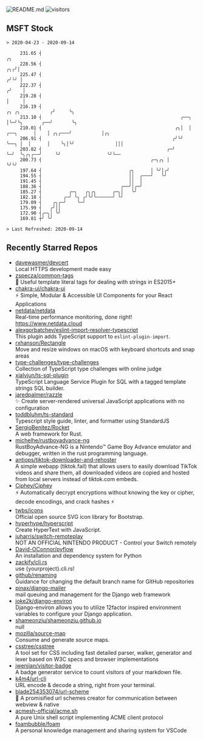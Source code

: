 ![README.md](https://github.com/Gerhut/Gerhut/workflows/README.md/badge.svg)
![visitors](https://visitors.vercel.app/Gerhut/Gerhut?token=8cf69d1f6813d272ef062726b6070c9be4ff72038cfe5a7ded7384a8da65d866)

## MSFT Stock

```
> 2020-04-23 - 2020-09-14

     231.65 ┤                                                                                           ╭╮       
     228.56 ┤                                                                                        ╭╮╭╯│       
     225.47 ┤                                                                                       ╭╯╰╯ │       
     222.37 ┤                                                                                      ╭╯    │       
     219.28 ┤                                                                                      │     │       
     216.19 ┤                                                                     ╭╮ ╭╮           ╭╯     ╰╮      
     213.10 ┤                                                   ╭──╮              │╰─╯╰╮       ╭──╯       ╰╮     
     210.01 ┤                                                 ╭╮│  │    ╭──╮      │    │ ╭╮╭───╯           │╭╮   
     206.91 ┤                                                ╭╯╰╯  ╰──╮ │  │      │    ╰╮│╰╯               │││   
     203.82 ┤                                              ╭─╯        ╰─╯  ╰╮╭╮╭──╯     ╰╯                 ╰╯╰── 
     200.73 ┤                                        ╭─╮╭╮ │                ╰╯╰╯                                 
     197.64 ┤                                ╭╮      │ ╰╯│╭╯                                                     
     194.55 ┤                                ││  ╭───╯   ╰╯                                                      
     191.45 ┤                                ││  │                                                               
     188.36 ┤                             ╭──╯│╭─╯                                                               
     185.27 ┤          ╭─╮   ╭╮╭╮      ╭─╮│   ╰╯                                                                 
     182.18 ┤        ╭─╯ ╰╮ ╭╯╰╯╰──────╯ ╰╯                                                                      
     179.09 ┤    ╭╮╭─╯    ╰─╯                                                                                    
     175.99 ┤   ╭╯││                                                                                             
     172.90 ┤╭─╮│ ╰╯                                                                                             
     169.81 ┼╯ ╰╯                                                                                                

> Last Refreshed: 2020-09-14
```

## Recently Starred Repos

- [davewasmer/devcert](https://github.com/davewasmer/devcert)  
  Local HTTPS development made easy
- [zspecza/common-tags](https://github.com/zspecza/common-tags)  
  🔖 Useful template literal tags for dealing with strings in ES2015+
- [chakra-ui/chakra-ui](https://github.com/chakra-ui/chakra-ui)  
  ⚡️ Simple, Modular & Accessible UI Components for your React Applications
- [netdata/netdata](https://github.com/netdata/netdata)  
  Real-time performance monitoring, done right! https://www.netdata.cloud
- [alexgorbatchev/eslint-import-resolver-typescript](https://github.com/alexgorbatchev/eslint-import-resolver-typescript)  
  This plugin adds TypeScript support to `eslint-plugin-import`.
- [rxhanson/Rectangle](https://github.com/rxhanson/Rectangle)  
  Move and resize windows on macOS with keyboard shortcuts and snap areas
- [type-challenges/type-challenges](https://github.com/type-challenges/type-challenges)  
  Collection of TypeScript type challenges with online judge
- [xialvjun/ts-sql-plugin](https://github.com/xialvjun/ts-sql-plugin)  
  TypeScript Language Service Plugin for SQL with a tagged template strings SQL builder.
- [jaredpalmer/razzle](https://github.com/jaredpalmer/razzle)  
  ✨ Create server-rendered universal JavaScript applications with no configuration
- [toddbluhm/ts-standard](https://github.com/toddbluhm/ts-standard)  
  Typescript style guide, linter, and formatter using StandardJS
- [SergioBenitez/Rocket](https://github.com/SergioBenitez/Rocket)  
  A web framework for Rust.
- [michelhe/rustboyadvance-ng](https://github.com/michelhe/rustboyadvance-ng)  
  RustBoyAdvance-NG is a Nintendo™ Game Boy Advance emulator and debugger, written in the rust programming language.
- [antiops/tiktok-downloader-and-rehoster](https://github.com/antiops/tiktok-downloader-and-rehoster)  
  A simple webapp (tiktok.fail) that allows users to easily download TikTok videos and share them, all downloaded videos are copied and hosted from local servers instead of tiktok.com embeds.
- [Ciphey/Ciphey](https://github.com/Ciphey/Ciphey)  
  ⚡ Automatically decrypt encryptions without knowing the key or cipher, decode encodings, and crack hashes ⚡
- [twbs/icons](https://github.com/twbs/icons)  
  Official open source SVG icon library for Bootstrap.
- [hyperhype/hyperscript](https://github.com/hyperhype/hyperscript)  
  Create HyperText with JavaScript.
- [juharris/switch-remoteplay](https://github.com/juharris/switch-remoteplay)  
  NOT AN OFFICIAL NINTENDO PRODUCT - Control your Switch remotely
- [David-OConnor/pyflow](https://github.com/David-OConnor/pyflow)  
  An installation and dependency system for Python
- [zackify/cli.rs](https://github.com/zackify/cli.rs)  
  use {yourproject}.cli.rs!
- [github/renaming](https://github.com/github/renaming)  
  Guidance for changing the default branch name for GitHub repositories
- [pinax/django-mailer](https://github.com/pinax/django-mailer)  
  mail queuing and management for the Django web framework
- [joke2k/django-environ](https://github.com/joke2k/django-environ)  
  Django-environ allows you to utilize 12factor inspired environment variables to configure your Django application.
- [shameonzju/shameonzju.github.io](https://github.com/shameonzju/shameonzju.github.io)  
  null
- [mozilla/source-map](https://github.com/mozilla/source-map)  
  Consume and generate source maps.
- [csstree/csstree](https://github.com/csstree/csstree)  
  A tool set for CSS including fast detailed parser, walker, generator and lexer based on W3C specs and browser implementations
- [jwenjian/visitor-badge](https://github.com/jwenjian/visitor-badge)  
  A badge generator service to count visitors of your markdown file.
- [k4m4/url-cli](https://github.com/k4m4/url-cli)  
  URL encode & decode a string, right from your terminal.
- [blade254353074/url-scheme](https://github.com/blade254353074/url-scheme)  
  📢 A promisified url schemes creator for communication between webview & native
- [acmesh-official/acme.sh](https://github.com/acmesh-official/acme.sh)  
  A pure Unix shell script implementing ACME client protocol
- [foambubble/foam](https://github.com/foambubble/foam)  
  A personal knowledge management and sharing system for VSCode
